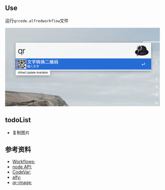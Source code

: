 ## Use
运行`qrcode.alfredworkflow`文件

![使用图片](./use.png)

## todoList
* 复制图片


## 参考资料
* [Workflows](https://www.alfredapp.com/help/workflows/);
* [node API](http://nodejs.cn/api/);
* [CodeVar](https://github.com/xudaolong/CodeVar);
* [alfy](https://github.com/sindresorhus/alfy);
* [qr-image](https://github.com/alexeyten/qr-image);
